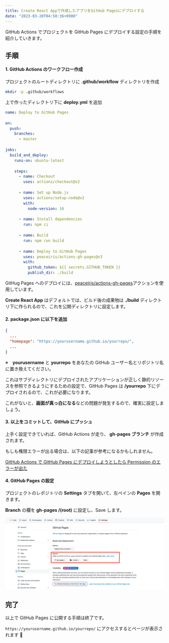 ```yaml
---
title: Create React Appで作成したアプリをGitHub Pagesにデプロイする
date: "2023-03-20T04:50:36+0900"
---
```


GitHub Actions でプロジェクトを GitHub Pages にデプロイする設定の手順を紹介していきます。

## 手順

#### 1. GitHub Actions のワークフロー作成

プロジェクトのルートディレクトリに **.github/workflow** ディレクトリを作成

```bash
mkdir -p .github/workflows
```

上で作ったディレクトリ下に **deploy.yml** を追加

```yaml
name: Deploy to GitHub Pages

on:
  push:
    branches:
      - master

jobs:
  build_and_deploy:
    runs-on: ubuntu-latest

    steps:
      - name: Checkout
        uses: actions/checkout@v2

      - name: Set up Node.js
        uses: actions/setup-node@v2
        with:
          node-version: 16

      - name: Install dependencies
        run: npm ci

      - name: Build
        run: npm run build

      - name: Deploy to GitHub Pages
        uses: peaceiris/actions-gh-pages@v3
        with:
          github_token: ${{ secrets.GITHUB_TOKEN }}
          publish_dir: ./build
```

GitHug Pages へのデプロイには、[peaceiris/actions-gh-pages](https://github.com/peaceiris/actions-gh-pages)アクションを使用しています。

**Create React App** はデフォルトでは、ビルド後の成果物は **./build** ディレクトリ下に作られるので、これを公開ディレクトリに設定します。

#### 2. **package.json** に以下を追加

```json
{
  ...
  "homepage": "https://yourusername.github.io/yourrepo/",
  ...
}
```

※　**yourusername** と **yourrepo** をあなたの GitHub ユーザー名とリポジトリ名に置き換えてください。

これはサブディレクトリにデプロイされたアプリケーションが正しく静的リソースを参照できるようにするための設定で、GitHub Pages は **/yourrepo** 下にデプロイされるので、これが必要になります。

これがないと、**画面が真っ白になる**などの問題が発生するので、確実に設定しましょう。

#### 3. 以上をコミットして、GitHub にプッシュ

上手く設定できていれば、GitHub Actions が走り、 **gh-pages ブランチ** が作成されます。

もしも権限エラーが出る場合は、以下の記事が参考になるかもしれません。

[GitHub Actions で GitHub Pages にデプロイしようとしたら Permission のエラーが出た](/entries/github-pages-deploy-actions-permissions)

#### 4. GitHub Pages の設定

プロジェクトのレポジトリの **Settings** タブを開いて、左ペインの **Pages** を開きます。

**Branch** の欄を **gh-pages /(root)** に設定し、Save します。

![スクリーンショット](screenshot.png)

## 完了

以上で GitHub Pages に公開する手順は終了です。

`https://yourusername.github.io/yourrepo/` にアクセスするとページが表示されます :clap:
